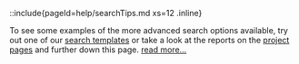 <!--
Content to display on landing page, immediately below the search box when the user toggles "show examples"
-->

::include{pageId=help/searchTips.md xs=12 .inline}

To see some examples of the more advanced search options available, try out one of our [search templates](/search/templates) or take a look at the reports on the [project pages](/projects) and further down this page. [read more...](/help/about/)
